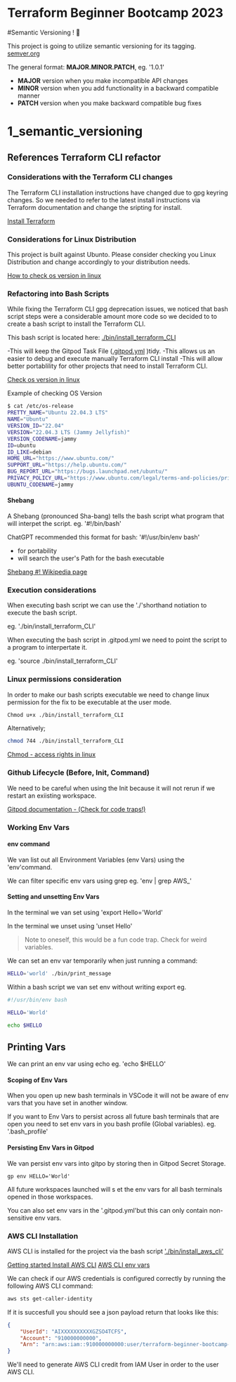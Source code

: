 # Terraform Beginner Bootcamp 2023

#Semantic Versioning ! :mage:

This project is going to utilize semantic versioning for its tagging.
[semver.org](http://semver.org/)

The general format:
 **MAJOR.MINOR.PATCH**, eg. '1.0.1'

- **MAJOR** version when you make incompatible API changes
- **MINOR** version when you add functionality in a backward compatible manner
- **PATCH** version when you make backward compatible bug fixes

 1_semantic_versioning
=======
## References Terraform CLI refactor

### Considerations with the Terraform CLI changes
The Terraform CLI installation instructions have changed due to gpg keyring changes. So we needed to refer to the latest install instructions via Terraform documentation and change the sripting for install.

[Install Terraform](https://developer.hashicorp.com/terraform/tutorials/aws-get-started/install-cli)

### Considerations for Linux Distribution

This project is built against Ubunto. Please consider checking you Linux Distribution and change accordingly to your distribution needs.

[How to check os version in linux](https://www.cyberciti.biz/faq/how-to-check-os-version-in-linux-command-line/)


### Refactoring into Bash Scripts

While fixing the Terraform CLI gpg  deprecation issues, we noticed that bash script steps were a considerable amount more code so we decided to to create a bash script to install the Terraform CLI.

This bash script is located here: [./bin/install_terraform_CLI](./bin/install_terraform_CLI)

-This will keep the Gitpod Task File ([.gitpod.yml](.gitpod.yml) )tidy.
-This allows us an easier to debug and execute manually Terraform CLI install
-This will allow better portablility for other projects that need to install Terraform CLI.

[Check os version in linux](https://www.cyberciti.biz/faq/how-to-check-os-version-in-linux-command-line/)

Example of checking OS Version
```sh
$ cat /etc/os-release
PRETTY_NAME="Ubuntu 22.04.3 LTS"
NAME="Ubuntu"
VERSION_ID="22.04"
VERSION="22.04.3 LTS (Jammy Jellyfish)"
VERSION_CODENAME=jammy
ID=ubuntu
ID_LIKE=debian
HOME_URL="https://www.ubuntu.com/"
SUPPORT_URL="https://help.ubuntu.com/"
BUG_REPORT_URL="https://bugs.launchpad.net/ubuntu/"
PRIVACY_POLICY_URL="https://www.ubuntu.com/legal/terms-and-policies/privacy-policy"
UBUNTU_CODENAME=jammy
```
#### Shebang

A Shebang (pronounced Sha-bang) tells the bash script what program that will interpet the script. eg. '#!/bin/bash'

ChatGPT recommended this format for bash: '#!/usr/bin/env bash'

- for portability 
- will search the user's Path for the bash executable


[Shebang #! Wikipedia page](https://en.wikipedia.org/wiki/Shebang_(Unix))

### Execution considerations

When executing bash script we can use the './'shorthand notiation to execute the bash script.

eg. './bin/install_terraform_CLI'

When executing the bash script in .gitpod.yml we need to point the script to a program to interpertate it.

eg. 'source ./bin/install_terraform_CLI'

### Linux permissions consideration

In order to make our bash scripts executable we need to change linux permission for the fix to be executable at the user mode.

```sh
Chmod u+x ./bin/install_terraform_CLI
```
Alternatively;
```sh
chmod 744 ./bin/install_terraform_CLI
```

[Chmod - access rights in linux](https://en.wikipedia.org/wiki/Chmod)

### Github Lifecycle (Before, Init, Command)

We need to be careful when using the Init because it will not rerun if we restart an exiisting workspace.

[Gitpod documentation - (Check for code traps!)](https://www.gitpod.io/docs/configure/workspaces/workspace-lifecycle)

### Working Env Vars

#### env command

We van list out all Environment Variables (env Vars) using the 'env'command.

We can filter specific env vars using grep eg. 'env | grep AWS_'

#### Setting and unsetting Env Vars

In the terminal we van set using 'export Hello='World'

In the terminal we unset using 'unset Hello'
> Note to oneself, this would be a fun code trap. Check for weird variables.

We can set an env var temporarily when just running a command:

```sh
HELLO='world' ./bin/print_message
```

Within a bash script we van set env without writing export eg.

```sh
#!/usr/bin/env bash

HELLO='World'

echo $HELLO
```

## Printing Vars

We can print an env var using echo eg. 'echo $HELLO'

#### Scoping of Env Vars

When you open up new bash terminals in VSCode it will not be aware of env vars that you have set in another window.

If you want to Env Vars to persist across all future bash terminals that are open you need to set env vars in you bash profile (Global variables). eg. '.bash_profile'

#### Persisting Env Vars in Gitpod

We van persist env vars into gitpo by storing then in Gitpod Secret Storage.

```
gp env HELLO='World'
```

All future workspaces launched will s et the env vars for all bash terminals opened in those workspaces.

You can also set env vars in the '.gitpod.yml'but this can only contain non-sensitive env vars.

### AWS CLI Installation

AWS CLI is installed for the project via the bash script ['./bin/install_aws_cli'](./bin/install_aws_cli)


[Getting started Install AWS CLI](https://docs.aws.amazon.com/cli/latest/userguide/getting-started-install.html)
[AWS CLI env vars](https://docs.aws.amazon.com/cli/latest/userguide/cli-configure-envvars.html)

We can check if our AWS credentials is configured correctly by running the following AWS CLI command:
```sh
aws sts get-caller-identity
```

If it is succesfull you should see a json payload return that looks like this:

```json
{
    "UserId": "AIXXXXXXXXXXGZSO4TCFS",
    "Account": "910000000000",
    "Arn": "arn:aws:iam::910000000000:user/terraform-beginner-bootcamp-2023"
}
```

We'll need to generate AWS CLI credit from IAM User in order to the user AWS CLI.